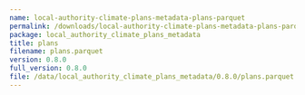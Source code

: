 ```yaml
---
name: local-authority-climate-plans-metadata-plans-parquet
permalink: /downloads/local-authority-climate-plans-metadata-plans-parquet/0_8_0
package: local_authority_climate_plans_metadata
title: plans
filename: plans.parquet
version: 0.8.0
full_version: 0.8.0
file: /data/local_authority_climate_plans_metadata/0.8.0/plans.parquet
---
```

